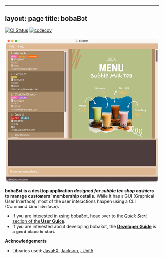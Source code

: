 <link rel="shortcut icon" type="image/x-icon" href="favicon.ico?">

---
layout: page
title: bobaBot
---

[![CI Status](https://github.com/AY2223S1-CS2103T-W09-1/tp/workflows/Java%20CI/badge.svg)](https://github.com/AY2223S1-CS2103T-W09-1/tp/actions)
[![codecov](https://codecov.io/gh/AY2223S1-CS2103T-W09-1/tp/branch/master/graph/badge.svg)](https://codecov.io/gh/AY2223S1-CS2103T-W09-1/tp)

![Ui](images/Ui.png)

**bobaBot is a desktop application _designed for bubble tea shop cashiers_ to manage customers’ membership details.** While it has a GUI (Graphical User Interface), most of the user interactions happen using a CLI (Command Line Interface).

* If you are interested in using bobaBot, head over to the [_Quick Start_ section of the **User Guide**](UserGuide.html#quick-start).
* If you are interested about developing bobaBot, the [**Developer Guide**](DeveloperGuide.html) is a good place to start.


**Acknowledgements**

* Libraries used: [JavaFX](https://openjfx.io/), [Jackson](https://github.com/FasterXML/jackson), [JUnit5](https://github.com/junit-team/junit5)
